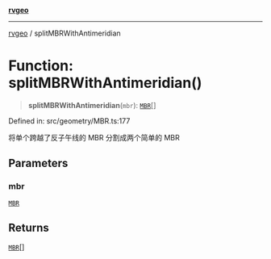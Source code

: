 [**rvgeo**](../README.md)

***

[rvgeo](../globals.md) / splitMBRWithAntimeridian

# Function: splitMBRWithAntimeridian()

> **splitMBRWithAntimeridian**(`mbr`): [`MBR`](../type-aliases/MBR.md)[]

Defined in: src/geometry/MBR.ts:177

将单个跨越了反子午线的 MBR 分割成两个简单的 MBR

## Parameters

### mbr

[`MBR`](../type-aliases/MBR.md)

## Returns

[`MBR`](../type-aliases/MBR.md)[]
